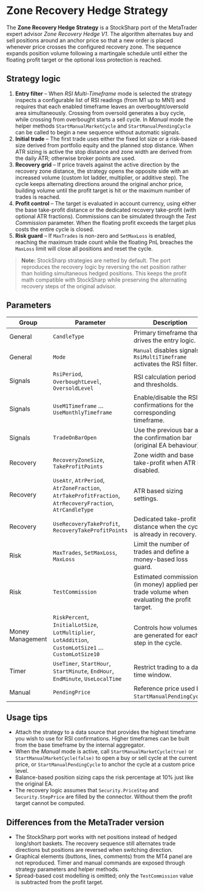 # Zone Recovery Hedge Strategy

The **Zone Recovery Hedge Strategy** is a StockSharp port of the MetaTrader expert advisor *Zone Recovery Hedge V1*. The algorithm alternates buy and sell positions around an anchor price so that a new order is placed whenever price crosses the configured recovery zone. The sequence expands position volume following a martingale schedule until either the floating profit target or the optional loss protection is reached.

## Strategy logic

1. **Entry filter** – When *RSI Multi-Timeframe* mode is selected the strategy inspects a configurable list of RSI readings (from M1 up to MN1) and requires that each enabled timeframe leaves an overbought/oversold area simultaneously. Crossing from oversold generates a buy cycle, while crossing from overbought starts a sell cycle. In *Manual* mode the helper methods `StartManualMarketCycle` and `StartManualPendingCycle` can be called to begin a new sequence without automatic signals.
2. **Initial trade** – The first trade uses either the fixed lot size or a risk-based size derived from portfolio equity and the planned stop distance. When ATR sizing is active the stop distance and zone width are derived from the daily ATR; otherwise broker points are used.
3. **Recovery grid** – If price travels against the active direction by the recovery zone distance, the strategy opens the opposite side with an increased volume (custom lot ladder, multiplier, or additive step). The cycle keeps alternating directions around the original anchor price, building volume until the profit target is hit or the maximum number of trades is reached.
4. **Profit control** – The target is evaluated in account currency, using either the base take-profit distance or the dedicated recovery take-profit (with optional ATR fractions). Commissions can be simulated through the *Test Commission* parameter. When the floating profit exceeds the target plus costs the entire cycle is closed.
5. **Risk guard** – If `MaxTrades` is non-zero and `SetMaxLoss` is enabled, reaching the maximum trade count while the floating PnL breaches the `MaxLoss` limit will close all positions and reset the cycle.

> **Note:** StockSharp strategies are netted by default. The port reproduces the recovery logic by reversing the net position rather than holding simultaneous hedged positions. This keeps the profit math compatible with StockSharp while preserving the alternating recovery steps of the original advisor.

## Parameters

| Group | Parameter | Description |
| --- | --- | --- |
| General | `CandleType` | Primary timeframe that drives the entry logic. |
| General | `Mode` | `Manual` disables signals, `RsiMultiTimeframe` activates the RSI filter. |
| Signals | `RsiPeriod`, `OverboughtLevel`, `OversoldLevel` | RSI calculation period and thresholds. |
| Signals | `UseM1Timeframe` … `UseMonthlyTimeframe` | Enable/disable the RSI confirmations for the corresponding timeframe. |
| Signals | `TradeOnBarOpen` | Use the previous bar as the confirmation bar (original EA behaviour). |
| Recovery | `RecoveryZoneSize`, `TakeProfitPoints` | Zone width and base take-profit when ATR is disabled. |
| Recovery | `UseAtr`, `AtrPeriod`, `AtrZoneFraction`, `AtrTakeProfitFraction`, `AtrRecoveryFraction`, `AtrCandleType` | ATR based sizing settings. |
| Recovery | `UseRecoveryTakeProfit`, `RecoveryTakeProfitPoints` | Dedicated take-profit distance when the cycle is already in recovery. |
| Risk | `MaxTrades`, `SetMaxLoss`, `MaxLoss` | Limit the number of trades and define a money-based loss guard. |
| Risk | `TestCommission` | Estimated commission (in money) applied per trade volume when evaluating the profit target. |
| Money Management | `RiskPercent`, `InitialLotSize`, `LotMultiplier`, `LotAddition`, `CustomLotSize1` … `CustomLotSize10` | Controls how volumes are generated for each step in the cycle. |
| Timer | `UseTimer`, `StartHour`, `StartMinute`, `EndHour`, `EndMinute`, `UseLocalTime` | Restrict trading to a daily time window. |
| Manual | `PendingPrice` | Reference price used by `StartManualPendingCycle`. |

## Usage tips

- Attach the strategy to a data source that provides the highest timeframe you wish to use for RSI confirmations. Higher timeframes can be built from the base timeframe by the internal aggregator.
- When the *Manual* mode is active, call `StartManualMarketCycle(true)` or `StartManualMarketCycle(false)` to open a buy or sell cycle at the current price, or `StartManualPendingCycle` to anchor the cycle at a custom price level.
- Balance-based position sizing caps the risk percentage at 10% just like the original EA.
- The recovery logic assumes that `Security.PriceStep` and `Security.StepPrice` are filled by the connector. Without them the profit target cannot be computed.

## Differences from the MetaTrader version

- The StockSharp port works with net positions instead of hedged long/short baskets. The recovery sequence still alternates trade directions but positions are reversed when switching direction.
- Graphical elements (buttons, lines, comments) from the MT4 panel are not reproduced. Timer and manual commands are exposed through strategy parameters and helper methods.
- Spread-based cost modelling is omitted; only the `TestCommission` value is subtracted from the profit target.
